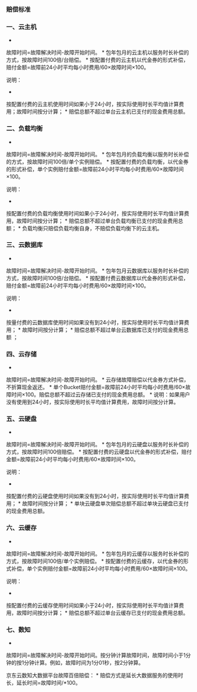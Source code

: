 ### 赔偿标准

### 一、云主机

* 
故障时间=故障解决时间-故障开始时间。
* 
包年包月的云主机以服务时长补偿的方式，按故障时间100倍/台赔偿。
* 
按配置付费的云主机以代金券的形式补偿，赔付金额=故障前24小时平均每小时费用/60×故障时间×100。

说明：

* 
按配置付费的云主机使用时间如果小于24小时，按实际使用时长平均值计算费用；故障时间按分计算；
* 
赔偿总额不超过单台云主机已支付的现金费用总额。

### 二、负载均衡

* 
故障时间=故障解决时间-故障开始时间。
* 
包年包月的负载均衡以服务时长补偿的方式，按故障时间100倍/单个实例赔偿。
* 
按配置付费的负载均衡，以代金券的形式补偿，单个实例赔付金额=故障前24小时平均每小时费用/60×故障时间×100。

说明：

* 
按配置付费的负载均衡使用时间如果小于24小时，按实际使用时长平均值计算费用，故障时间按分计算；
* 
赔偿总额不超过单台负载均衡已支付的现金费用总额；
* 
负载均衡只赔偿负载均衡自身，不赔偿负载均衡下的云主机。

### 三、云数据库

* 
故障时间=故障解决时间-故障开始时间。
* 
包年包月云数据库以服务时长补偿的方式，按故障时间100倍/台赔偿。
* 
按配置付费云数据库以代金券的形式补偿，赔付金额=故障前24小时平均每小时费用/60×故障时间×100。

说明：

* 
按量付费的云数据库使用时间如果没有到24小时，按实际使用时长平均值计算费用；
* 
故障时间按分计算；
* 
赔偿总额不超过单台云数据库已支付的现金费用总额 ；

### 四、云存储

* 
故障时间=故障解决时间-故障开始时间。
* 
云存储故障赔偿以代金券方式补偿，不折算现金返还。
* 
单个Bucket赔付金额=故障前24小时平均每小时费用/60×故障时间×100。赔偿总额不超过云存储已支付的现金费用总额。
* 
说明：如果用户没有使用到24小时，按实际使用时长平均值计算费用，故障时间按分计算。

### 五、云硬盘

* 
故障时间=故障解决时间-故障开始时间。
* 
包年包月的云硬盘以服务时长补偿的方式，按故障时间100倍赔偿。
* 
按配置付费的云硬盘以代金券的形式补偿，赔付金额=故障前24小时平均每小时费用/60×故障时间×100。

说明：

* 
按配置付费的云硬盘使用时间如果没有到24小时，按实际使用时长平均值计算费用；
* 
故障时间按分计算；
* 
单块云硬盘单次赔偿总额不超过单块云硬盘已支付的现金费用总额。

### 六、云缓存

* 
故障时间=故障解决时间-故障开始时间。
* 
包年包月的云缓存以服务时长补偿的方式，按故障时间100倍/单个实例赔偿。
* 
按配置付费的云缓存，以代金券的形式补偿，单个实例赔付金额=故障前24小时平均每小时费用/60×故障时间×100。

说明：

* 
按配置付费的云缓存使用时间如果小于24小时，按实际使用时长平均值计算费用，故障时间按分计算；
* 
赔偿总额不超过单台云缓存已支付的现金费用总额。

### 七、数知

* 
故障时间=故障解决时间-故障开始时间。按分钟计算故障时间，故障时间小于1分钟的按1分钟计算。例如，故障时间为1分01秒，按2分钟算。

京东云数知大数据平台故障百倍赔偿：
* 
赔偿方式是延长大数据服务的使用时长，延长时间=故障时间/*100。